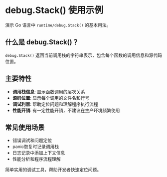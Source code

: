 # debug.Stack() 使用示例

演示 Go 语言中 `runtime/debug.Stack()` 的基本用法。

## 什么是 debug.Stack()？

`debug.Stack()` 返回当前调用栈的字符串表示，包含每个函数的调用信息和源代码位置。

## 主要特性

- **调用栈信息**: 显示函数调用的层次关系
- **源码位置**: 显示每个调用的文件名和行号
- **调试利器**: 帮助定位问题和理解程序执行流程
- **性能开销**: 有一定性能开销，不建议在生产环境频繁使用

## 常见使用场景

- 错误调试和问题定位
- panic恢复时记录调用栈
- 日志记录中添加上下文信息
- 性能分析和程序流程理解

简单实用的调试工具，帮助开发者快速定位问题。

